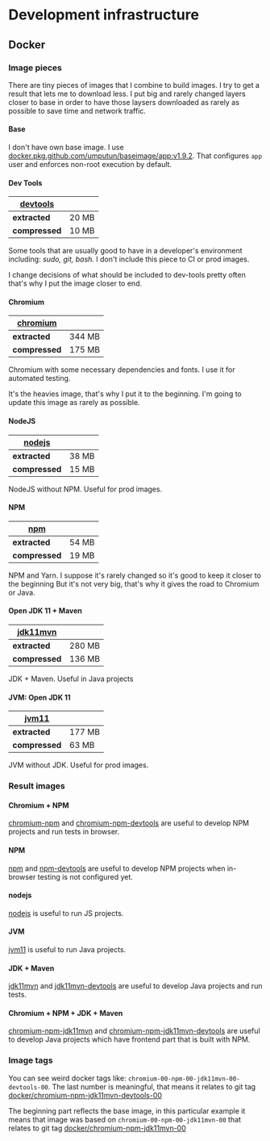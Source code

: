 # Development infrastructure


## Docker

### Image pieces

There are tiny pieces of images that I combine to build images. I try to get a result that lets me to download less. I put big and rarely changed layers closer to base
in order to have those laysers downloaded as rarely as possible to save time and network traffic.

#### Base

I don't have own base image.
I use [docker.pkg.github.com/umputun/baseimage/app:v1.9.2](https://github.com/umputun/baseimage/tree/v1.9.2/base.alpine).
That configures `app` user and enforces non-root execution by default.

#### Dev Tools

| [devtools](docker/image-pieces/devtools/Dockerfile) | |
| --- | --- |
| **extracted** | 20 MB |
| **compressed** | 10 MB |

Some tools that are usually good to have in a developer's environment
including: _sudo, git, bash._
I don't include this piece to CI or prod images.

I change decisions of what should be included to dev-tools pretty often
that's why I put the image closer to end.

#### Chromium

| [chromium](docker/image-pieces/chromium/Dockerfile) | |
| --- | --- |
| **extracted** | 344 MB |
| **compressed** | 175 MB |


Chromium with some necessary dependencies and fonts.
I use it for automated testing.

It's the heavies image, that's why I put it to the beginning.
I'm going to update this image as rarely as possible.

#### NodeJS

| [nodejs](docker/image-pieces/nodejs/Dockerfile) | |
| --- | --- |
| **extracted** | 38 MB |
| **compressed** | 15 MB |

NodeJS without NPM. Useful for prod images.

#### NPM

| [npm](docker/image-pieces/npm/Dockerfile) | |
| --- | --- |
| **extracted** | 54 MB |
| **compressed** | 19 MB |

NPM and Yarn. I suppose it's rarely changed so it's good to keep it closer to the beginning
But it's not very big, that's why it gives the road to Chromium or Java.


#### Open JDK 11 + Maven

| [jdk11mvn](docker/image-pieces/jdk11mvn/Dockerfile) | |
| --- | --- |
| **extracted** | 280 MB |
| **compressed** | 136 MB |

JDK + Maven. Useful in Java projects

#### JVM: Open JDK 11

| [jvm11](docker/image-pieces/jvm11/Dockerfile) | |
| --- | --- |
| **extracted** | 177 MB |
| **compressed** | 63 MB |

JVM without JDK. Useful for prod images.



### Result images

#### Chromium + NPM

[chromium-npm](https://github.com/chiv-in/devinf/packages/635370?version=chromium-01-npm-01) and [chromium-npm-devtools](https://github.com/chiv-in/devinf/packages/635370?version=chromium-01-npm-01-devtools-01)
are useful to develop NPM projects and run tests in browser.

#### NPM

[npm](https://github.com/chiv-in/devinf/packages/635370?version=npm-01) and [npm-devtools](https://github.com/chiv-in/devinf/packages/635370?version=npm-01-devtools-01)
are useful to develop NPM projects when in-browser testing is not configured
yet.

#### nodejs

[nodejs](https://github.com/chiv-in/devinf/packages/635370?version=nodejs-01)
is useful to run JS projects.

#### JVM

[jvm11](https://github.com/chiv-in/devinf/packages/635370?version=jvm11-01)
is useful to run Java projects.

#### JDK + Maven

[jdk11mvn](https://github.com/chiv-in/devinf/packages/635370?version=jdk11mvn-01) and [jdk11mvn-devtools](https://github.com/chiv-in/devinf/packages/635370?version=jdk11mvn-01-devtools-01)
are useful to develop Java projects and run tests.


#### Chromium + NPM + JDK + Maven

[chromium-npm-jdk11mvn](https://github.com/chiv-in/devinf/packages/635370?version=chromium-01-npm-01-jdk11mvn-01) and [chromium-npm-jdk11mvn-devtools](https://github.com/chiv-in/devinf/packages/635370?version=chromium-01-npm-01-jdk11mvn-01-devtools-01)
are useful to develop Java projects which have frontend part that is built with NPM.



### Image tags

You can see weird docker tags like: `chromium-00-npm-00-jdk11mvn-00-devtools-00`.
The last number is meaningful, that means it relates to git tag [docker/chromium-npm-jdk11mvn-devtools-00](https://github.com/chiv-in/devinf/releases/tag/docker%2Fchromium-npm-jdk11mvn-devtools%2F00)

The beginning part reflects the base image, in this particular example it means
that image was based on `chromium-00-npm-00-jdk11mvn-00` that relates to git tag
[docker/chromium-npm-jdk11mvn-00](https://github.com/chiv-in/devinf/releases/tag/docker%2Fchromium-npm-jdk11mvn%2F00)
